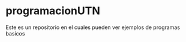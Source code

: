 programacionUTN
===============

Este es un repositorio en el cuales pueden ver ejemplos de programas basicos
